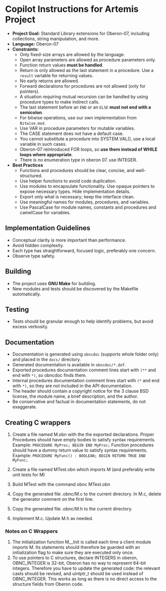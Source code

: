 # Copilot Instructions for Artemis Project

- **Project Goal:** Standard Library extensions for Oberon-07, including collections, string manipulation, and more. 
- **Language:** Oberon-07
- **Constraints:** 
  - Only fixed-size arrays are allowed by the language. 
  - Open array parameters are allowed as procedure parameters only.
  - Function return values **must be handled**.
  - Return is only allowed as the last statement in a procedure. Use a `result` variable for returning values.
  - No early returns are allowed.
  - Forward declarations for procedures are not allowed (only for pointers).
  - A situation requiring mutual recursion can be handled by using procedure types to make indirect calls.
  - The last statement before an `END` or an `ELSE` **must not end with a semicolon**.
  - For bitwise operations, use our own implementation from `Bitwise.mod`.
  - Use VAR in procedure parameters for mutable variables.
  - The CASE statement does not have a default case.
  - You cannot substitute a procedure into SYSTEM.VAL(), use a local variable in such cases.
  - Oberon-07 reintroduced FOR loops, so **use them instead of WHILE loops where appropriate**.
  - There is no enumeration type in oberon 07. use INTEGER. 
- **Best Practices**
  - Functions and procedures should be clear, concise, and well-structured.
  - Use helper functions to avoid code duplication.
  - Use modules to encapsulate functionality. Use opaque pointers to expose necessary types. Hide implementation details.
  - Export only what is necessary; keep the interface clean.
  - Use meaningful names for modules, procedures, and variables.
  - Use PascalCase for module names, constants and procedures and camelCase for variables.

## Implementation Guidelines
- Conceptual clarity is more important than performance.
- Avoid hidden complexity.
- Each type has straightforward, focused logic, preferably one concern.
- Observe type safety.

## Building

- The project uses **GNU Make** for building.
- New modules and tests should be discovered by the Makefile automatically.

## Testing

- Tests should be granular enough to help identify problems, but avoid excess verbosity.

## Documentation

- Documentation is generated using `obncdoc` (supports whole folder only) and placed in the `docs/` directory.
- Generated documentation is available in `obncdoc/*.def`. 
- Exported procedures documentation comment lines start with `(**` and end with `*)`, so obncdoc finds them.
- Internal procedures documentation comment lines start with `(*` and end with `*)`, so they are not included in the API documentation.
- The header should contain a copyright notice for the 3 clause BSD license, the module name, a brief description, and the author.
- Be conservative and factual in documentation statements, do not exaggerate.

## Creating C wrappers

1. Create a file named M.obn with the the exported declarations.
   Proper Procedures should have empty bodies to satisfy syntax requirements.
   Example: `PROCEDURE MyProc; BEGIN END MyProc;` 
   Function procedures should have a dummy return value to satisfy syntax requirements.
   Example: `PROCEDURE MyFunc() : BOOLEAN; BEGIN RETURN TRUE END MyFunc;` 

2. Create a file named MTest.obn which imports M (and preferably  write
    unit tests for M)
3. Build MTest with the command
        obnc MTest.obn
4. Copy the generated file .obnc/M.c to the current directory. In M.c,
    delete the generator comment on the first line.
5. Copy the generated file .obnc/M.h to the current directory.
6. Implement M.c. Update M.h as needed.

### Notes on C Wrappers

1. The initialization function M__Init is called each time a client
  module imports M. Its statements should therefore be  guarded  with an
  initialization flag to make sure they are executed only once.
2. To use pointers to C structures, declare INTEGERS in oberon, 
   OBNC_INTEGER is 32-bit, Oberon has no way to represent 64-bit integers. 
   Therefore you have to update the generated code: the relevant casts should be revised, 
   and uintptr_t should be used instead of OBNC_INTEGER.
   This works as long as there is no direct access to the structure fields from Oberon code.